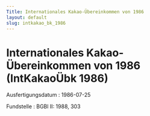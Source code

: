 ```yaml
---
Title: Internationales Kakao-Übereinkommen von 1986
layout: default
slug: intkakao_bk_1986
---
```


# Internationales Kakao-Übereinkommen von 1986 (IntKakaoÜbk 1986)

Ausfertigungsdatum
:   1986-07-25

Fundstelle
:   BGBl II: 1988, 303

